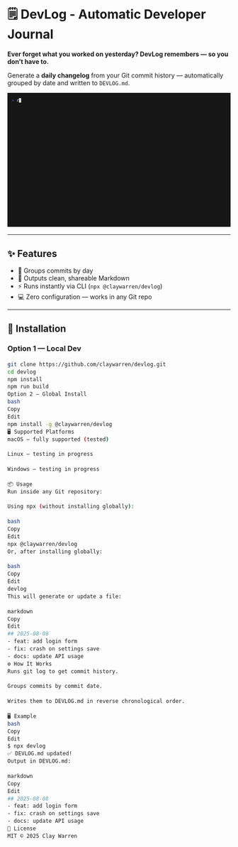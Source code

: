 # 🗒️ DevLog - Automatic Developer Journal

**Ever forget what you worked on yesterday? DevLog remembers — so you don’t have to.**

Generate a **daily changelog** from your Git commit history — automatically grouped by date and written to `DEVLOG.md`.

![Demo](demo.gif)

---

## ✨ Features
- 📅 Groups commits by day
- 📝 Outputs clean, shareable Markdown
- ⚡ Runs instantly via CLI (`npx @claywarren/devlog`)
- 💻 Zero configuration — works in any Git repo

---

## 🚀 Installation

### Option 1 — Local Dev
```bash
git clone https://github.com/claywarren/devlog.git
cd devlog
npm install
npm run build
Option 2 — Global Install
bash
Copy
Edit
npm install -g @claywarren/devlog 
🖥 Supported Platforms
macOS — fully supported (tested)

Linux — testing in progress

Windows — testing in progress

📦 Usage
Run inside any Git repository:

Using npx (without installing globally):

bash
Copy
Edit
npx @claywarren/devlog
Or, after installing globally:

bash
Copy
Edit
devlog
This will generate or update a file:

markdown
Copy
Edit
## 2025-08-08
- feat: add login form
- fix: crash on settings save
- docs: update API usage
⚙️ How It Works
Runs git log to get commit history.

Groups commits by commit date.

Writes them to DEVLOG.md in reverse chronological order.

🖥 Example
bash
Copy
Edit
$ npx devlog
✅ DEVLOG.md updated!
Output in DEVLOG.md:

markdown
Copy
Edit
## 2025-08-08
- feat: add login form
- fix: crash on settings save
- docs: update API usage
📜 License
MIT © 2025 Clay Warren
